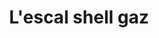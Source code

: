 ---
title: "L'escal shell gaz"
url: /route-nationale-pont-gaudin/lescal-shell-gaz/
shop: general
---